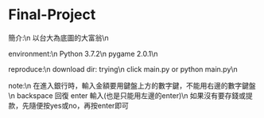 # Final-Project

簡介:\n
以台大為底圖的大富翁\n

environment:\n
Python 3.7.2\n
pygame 2.0.1\n

reproduce:\n
download dir: trying\n
click main.py   or python main.py\n

note:\n
在進入銀行時，輸入金額要用鍵盤上方的數字鍵，不能用右邊的數字鍵盤\n
backspace 回復  enter 輸入(也是只能用左邊的enter)\n
如果沒有要存錢或提款，先隨便按yes或no，再按enter即可
